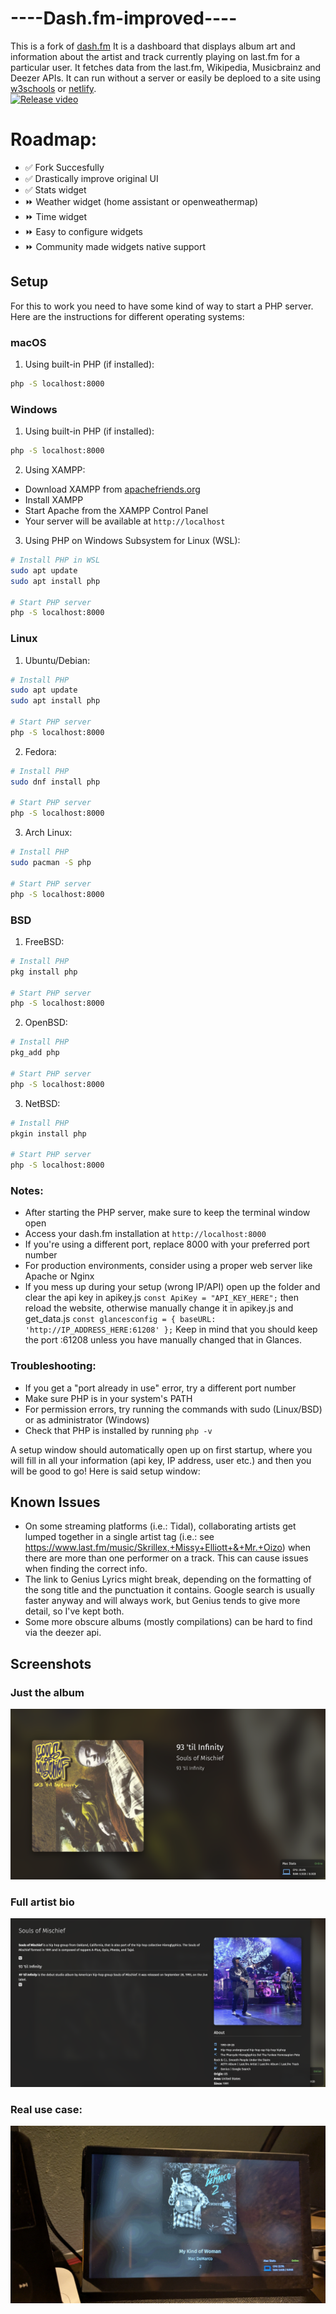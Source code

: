 # ----Dash.fm-improved----
This is a fork of [dash.fm](https://github.com/peterdconradie/dash.fm) It is a dashboard that displays album art and information about the artist and track currently playing on last.fm for a particular user. It fetches data from the last.fm, Wikipedia, Musicbrainz and Deezer APIs. It can run without a server or easily be deploed to a site using [w3schools](https://www.w3schools.com/spaces/) or [netlify](https://netlify.com). </br>
[![Release video](https://img.youtube.com/vi/U_x5WpvVOz4/0.jpg)](https://www.youtube.com/watch?v=U_x5WpvVOz4)

# Roadmap:

* ✅ Fork Succesfully
* ✅ Drastically improve original UI
* ✅ Stats widget
* ⏩️ Weather widget (home assistant or openweathermap)
* ⏩️ Time widget
* ⏩️ Easy to configure widgets
* ⏩️ Community made widgets native support


## Setup

For this to work you need to have some kind of way to start a PHP server. Here are the instructions for different operating systems:

### macOS

1. Using built-in PHP (if installed):
```bash
php -S localhost:8000
```

### Windows

1. Using built-in PHP (if installed):
```cmd
php -S localhost:8000
```

2. Using XAMPP:
- Download XAMPP from [apachefriends.org](https://www.apachefriends.org)
- Install XAMPP
- Start Apache from the XAMPP Control Panel
- Your server will be available at `http://localhost`

3. Using PHP on Windows Subsystem for Linux (WSL):
```bash
# Install PHP in WSL
sudo apt update
sudo apt install php

# Start PHP server
php -S localhost:8000
```

### Linux

1. Ubuntu/Debian:
```bash
# Install PHP
sudo apt update
sudo apt install php

# Start PHP server
php -S localhost:8000
```

2. Fedora:
```bash
# Install PHP
sudo dnf install php

# Start PHP server
php -S localhost:8000
```

3. Arch Linux:
```bash
# Install PHP
sudo pacman -S php

# Start PHP server
php -S localhost:8000
```

### BSD

1. FreeBSD:
```bash
# Install PHP
pkg install php

# Start PHP server
php -S localhost:8000
```

2. OpenBSD:
```bash
# Install PHP
pkg_add php

# Start PHP server
php -S localhost:8000
```

3. NetBSD:
```bash
# Install PHP
pkgin install php

# Start PHP server
php -S localhost:8000
```

### Notes:
- After starting the PHP server, make sure to keep the terminal window open
- Access your dash.fm installation at `http://localhost:8000`
- If you're using a different port, replace 8000 with your preferred port number
- For production environments, consider using a proper web server like Apache or Nginx
- If you mess up during your setup (wrong IP/API) open up the folder and clear the api key in apikey.js ```const ApiKey = "API_KEY_HERE";``` then reload the website, otherwise manually change it in apikey.js and get_data.js ```const glancesconfig = {
    baseURL: 'http://IP_ADDRESS_HERE:61208'
};``` Keep in mind that you should keep the port :61208 unless you have manually changed that in Glances.


### Troubleshooting:
- If you get a "port already in use" error, try a different port number
- Make sure PHP is in your system's PATH
- For permission errors, try running the commands with sudo (Linux/BSD) or as administrator (Windows)
- Check that PHP is installed by running `php -v`

A setup window should automatically open up on first startup, where you will fill in all your information (api key, IP address, user etc.) and then you will be good to go!
Here is said setup window:


## Known Issues
* On some streaming platforms (i.e.: Tidal), collaborating artists get lumped together in a single artist tag (i.e.: see https://www.last.fm/music/Skrillex,+Missy+Elliott+&+Mr.+Oizo) when there are more than one performer on a track. This can cause issues when finding the correct info.
* The link to Genius Lyrics might break, depending on the formatting of the song title and the punctuation it contains. Google search is usually faster anyway and will always work, but Genius tends to give more detail, so I've kept both. 
* Some more obscure albums (mostly compilations) can be hard to find via the deezer api.


## Screenshots
### Just the album
![No detail](https://github.com/boreddevhq/dash.fm-improved/blob/main/screens/no_detail_view.png)



### Full artist bio
![Full artist bio](https://github.com/boreddevhq/dash.fm-improved/blob/main/screens/full_bio.png)

### Real use case:
![No detail](https://github.com/boreddevhq/dash.fm-improved/blob/main/screens/reallife.jpg)
